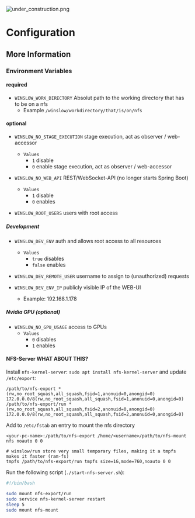 ![under_construction.png](images/under_construction.png)
# Configuration 
## More Information
### Environment Variables
#### required
* `WINSLOW_WORK_DIRECTORY` Absolut path to the working directory that has to be on a nfs
    * Example `/winslow/workdirectory/that/is/on/nfs`
#### optional
* `WINSLOW_NO_STAGE_EXECUTION` stage execution, act as observer / web-accessor
    * `Values`
        * `1` disable
        * `0` enable stage execution, act as observer / web-accessor

* `WINSLOW_NO_WEB_API` REST/WebSocket-API (no longer starts Spring Boot)
    * `Values`
        * `1` disable
        * `0` enables
 
* `WINSLOW_ROOT_USERS` users with root access
 
##### Development
* `WINSLOW_DEV_ENV` auth and allows root access to all resources
    * `Values`
        * `true` disables
        * `false` enables

* `WINSLOW_DEV_REMOTE_USER` username to assign to (unauthorized) requests


* `WINSLOW_DEV_ENV_IP` publicly visible IP of the WEB-UI
    * Example:  192.168.1.178
 
##### Nvidia GPU (optional)
* `WINSLOW_NO_GPU_USAGE` access to GPUs
    * `Values`
        * `0` disables
        * `1` enables

#### NFS-Server WHAT ABOUT THIS?
Install `nfs-kernel-server`: `sudo apt install nfs-kernel-server` and update `/etc/export`:

```nfs
/path/to/nfs-export *(rw,no_root_squash,all_squash,fsid=1,anonuid=0,anongid=0) 172.0.0.0/8(rw,no_root_squash,all_squash,fsid=1,anonuid=0,anongid=0)
/path/to/nfs-export/run *(rw,no_root_squash,all_squash,fsid=2,anonuid=0,anongid=0) 172.0.0.0/8(rw,no_root_squash,all_squash,fsid=2,anonuid=0,anongid=0)

```


Add to `/etc/fstab` an entry to mount the nfs directory

```fstab
<your-pc-name>:/path/to/nfs-export /home/<username>/path/to/nfs-mount nfs noauto 0 0

# winslow/run store very small temporary files, making it a tmpfs makes it faster (ram-fs)
tmpfs /path/to/nfs-export/run tmpfs size=1G,mode=760,noauto 0 0
```


Run the following script (`./start-nfs-server.sh`):

```bash
#!/bin/bash

sudo mount nfs-export/run
sudo service nfs-kernel-server restart
sleep 5
sudo mount nfs-mount
```
